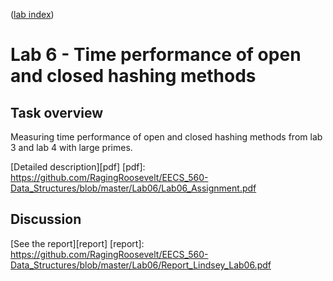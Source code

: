 ([lab index](https://github.com/RagingRoosevelt/eecs560-Data_Structures_Labs))

# Lab 6 - Time performance of open and closed hashing methods 

## Task overview

Measuring time performance of open and closed hashing methods from lab 3 and lab 4 with large primes.

[Detailed description][pdf]
[pdf]: https://github.com/RagingRoosevelt/EECS_560-Data_Structures/blob/master/Lab06/Lab06_Assignment.pdf

## Discussion

[See the report][report]
[report]: https://github.com/RagingRoosevelt/EECS_560-Data_Structures/blob/master/Lab06/Report_Lindsey_Lab06.pdf
